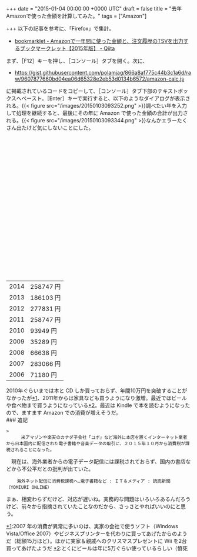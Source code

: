 
+++
date = "2015-01-04 00:00:00 +0000 UTC"
draft = false
title = "去年 Amazonで使った金額を計算してみた。"
tags = ["Amazon"]

+++
以下の記事を参考に、「Firefox」で集計。

<ul>
<li><a href="http://qiita.com/kyproject/items/d8b259f1eb75a01d3a0b">bookmarklet - Amazonで一年間に使った金額と、注文履歴のTSVを出力するブックマークレット【2015年版】 - Qiita</a></li>
</ul>まず、［F12］キーを押し、［コンソール］タブを開く。次に、

<ul>
<li><a href="https://gist.githubusercontent.com/polamjag/866a8af775c44b3c1a6d/raw/9607877660bd04ea06d65328e2eb53d0134b6572/amazon-calc.js">https://gist.githubusercontent.com/polamjag/866a8af775c44b3c1a6d/raw/9607877660bd04ea06d65328e2eb53d0134b6572/amazon-calc.js</a></li>
</ul>に掲載されているコードをコピーして、［コンソール］タブ下部のテキストボックスへペースト。［Enter］キーで実行すると、以下のようなダイアログが表示される。{{< figure src="/images/20150103093252.png"  >}}調べたい年を入力して処理を継続すると、最後にその年に Amazon で使った金額の合計が出力される。{{< figure src="/images/20150103093344.png"  >}}なんかエラーたくさん出たけど気にしないことにした。<script type="text/javascript" src="https://www.google.com/jsapi"></script><br/>
<script type="text/javascript">
	google.load("visualization", "1.1", {packages:["bar"]});
	google.setOnLoadCallback(drawChart);

	function drawChart() {
		var data = google.visualization.arrayToDataTable([
			['Year', '合計金額'],
			['2006', 71180 ],
			['2007', 283066 ],
			['2008', 66638 ],
			['2009', 35289 ],
			['2010', 93949 ],
			['2010', 93949 ],
			['2011', 258747 ],
			['2012', 277831 ],
			['2013', 186103  ],
			['2014', 258747 ],
		]);

		var options = {
			chart: {
				title: 'Amazon 年間消費金額',
				subtitle: '2006-2014',
			}
		};

		var chart = new google.charts.Bar(document.getElementById('chart_div'));
		chart.draw(data, options);
	}
</script><br/>
<div id="chart_div" style="width: 540px; height: 360px;"></div>

<table>
    <tbody><tr>
    <td>2014</td>
    <td>258747 円</td>
    </tr>
    <tr>
    <td>2013</td>
    <td>186103 円</td>
    </tr>
    <tr>
    <td>2012</td>
    <td>277831 円</td>
    </tr>
    <tr>
    <td>2011</td>
    <td>258747 円</td>
    </tr>
    <tr>
    <td>2010</td>
    <td> 93949 円</td>
    </tr>
    <tr>
    <td>2009</td>
    <td> 35289 円</td>
    </tr>
    <tr>
    <td>2008</td>
    <td> 66638 円</td>
    </tr>
    <tr>
    <td>2007</td>
    <td>283066 円</td>
    </tr>
    <tr>
    <td>2006</td>
    <td> 71180 円</td>
    </tr>
</tbody></table>2010年ぐらいまでは本と CD しか買っておらず、年間10万円を突破することがなかったが<a href="#f-9efef2cc" name="fn-9efef2cc" title="2007 年の消費が異常に多いのは、実家の会社で使うソフト（Windows Vista/Office 2007）やビジネスプリンターを代わりに買ってあげたからのようだ（総額15万ほど）。ほかに実家＆親戚へのクリスマスプレゼントに Wii を2台買ってあげたようだ">*1</a>、2011年からは家具なども買うようになり激増。最近ではビールや食べ物まで買うようになっている<a href="#f-229c37ca" name="fn-229c37ca" title="とくにビールは年に5万ぐらい使っているらしい（憤死">*2</a>。最近は Kindle で本を読むようになったので、ますます Amazon での消費が増えそうだ。

<div class="section">
    ### 追記
    
    >
        　米アマゾンや楽天のカナダ子会社「コボ」など海外に本店を置くインターネット業者から日本国内に配信された電子書籍や音楽データの取引に、２０１５年１０月から消費税が課税されることになった。
　現在は、海外業者からの電子データ配信には課税されておらず、国内の書店などから不公平だとの批判が出ていた。

        海外ネット配信に消費税課税へ…電子書籍など : ＩＴ＆メディア : 読売新聞（YOMIURI ONLINE）
    
まぁ、相変わらずだけど、対応が遅いね。実務的な問題はいろいろあるんだろうけど、前々から指摘されていたことなのだから、さっさとやればいいのにと思う。

</div><div class="footnote">
<a href="#fn-9efef2cc" name="f-9efef2cc" class="footnote-number">*1</a><span class="footnote-delimiter">:</span><span class="footnote-text">2007 年の消費が異常に多いのは、実家の会社で使うソフト（Windows Vista/Office 2007）やビジネスプリンターを代わりに買ってあげたからのようだ（総額15万ほど）。ほかに実家＆親戚へのクリスマスプレゼントに Wii を2台買ってあげたようだ</span>
<a href="#fn-229c37ca" name="f-229c37ca" class="footnote-number">*2</a><span class="footnote-delimiter">:</span><span class="footnote-text">とくにビールは年に5万ぐらい使っているらしい（憤死</span>
</div>

